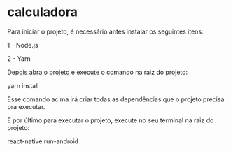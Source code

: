 # calculadora


Para iniciar o projeto, é necessário antes instalar os seguintes itens:

1 - Node.js

2 - Yarn 

Depois abra o projeto e execute o comando na raiz do projeto:

yarn install 

Esse comando acima irá criar todas as dependências que o projeto precisa pra executar.


E por último para executar o projeto, execute no seu terminal na raiz do projeto:

react-native run-android
